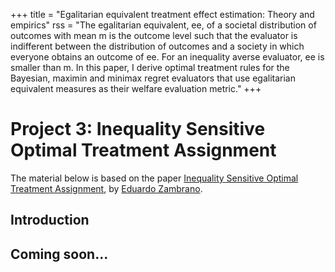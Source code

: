 +++
title = "Egalitarian equivalent treatment effect estimation: Theory and empirics"
rss = "The egalitarian equivalent, ee, of a societal distribution of outcomes with mean m is the outcome level such that the evaluator is indifferent between the distribution of outcomes and a society in which everyone obtains an outcome of ee. For an inequality averse evaluator, ee is smaller than m. In this paper, I derive optimal treatment rules for the Bayesian, maximin and minimax regret evaluators that use egalitarian equivalent measures as their welfare evaluation metric."
+++

# Project 3: Inequality Sensitive Optimal Treatment Assignment

The material below is based on the paper [Inequality Sensitive Optimal Treatment Assignment](https://osf.io/wv5jt), by [Eduardo Zambrano](https://eduardo-zambrano.github.io/).

## Introduction

Coming soon...
---
